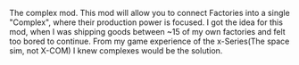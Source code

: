 The complex mod.
This mod will allow you to connect Factories into a single "Complex", where their production power is focused.
I got the idea for this mod, when I was shipping goods between ~15 of my own factories and felt too bored to continue. From my game experience of the x-Series(The space sim, not X-COM) I knew complexes would be the solution.
